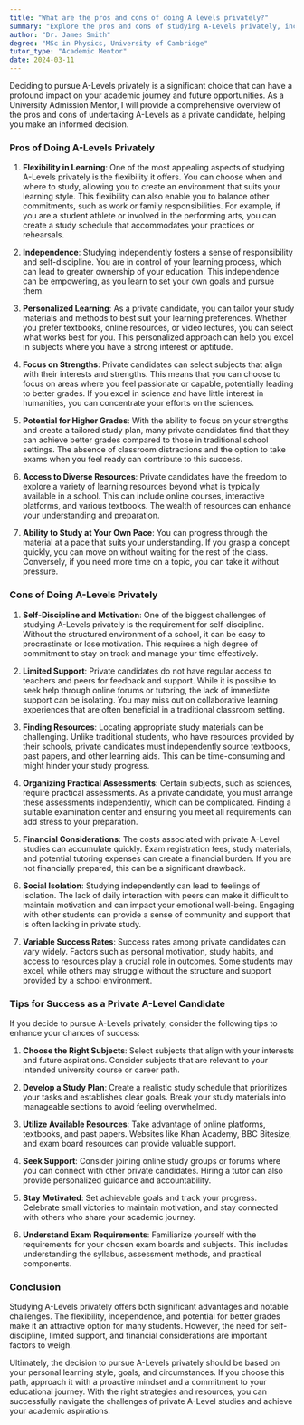 ```yaml
---
title: "What are the pros and cons of doing A levels privately?"
summary: "Explore the pros and cons of studying A-Levels privately, including flexibility, personalized learning, and potential challenges in this informative guide."
author: "Dr. James Smith"
degree: "MSc in Physics, University of Cambridge"
tutor_type: "Academic Mentor"
date: 2024-03-11
---
```


Deciding to pursue A-Levels privately is a significant choice that can have a profound impact on your academic journey and future opportunities. As a University Admission Mentor, I will provide a comprehensive overview of the pros and cons of undertaking A-Levels as a private candidate, helping you make an informed decision.

### Pros of Doing A-Levels Privately

1. **Flexibility in Learning**:
   One of the most appealing aspects of studying A-Levels privately is the flexibility it offers. You can choose when and where to study, allowing you to create an environment that suits your learning style. This flexibility can also enable you to balance other commitments, such as work or family responsibilities. For example, if you are a student athlete or involved in the performing arts, you can create a study schedule that accommodates your practices or rehearsals.

2. **Independence**:
   Studying independently fosters a sense of responsibility and self-discipline. You are in control of your learning process, which can lead to greater ownership of your education. This independence can be empowering, as you learn to set your own goals and pursue them. 

3. **Personalized Learning**:
   As a private candidate, you can tailor your study materials and methods to best suit your learning preferences. Whether you prefer textbooks, online resources, or video lectures, you can select what works best for you. This personalized approach can help you excel in subjects where you have a strong interest or aptitude.

4. **Focus on Strengths**:
   Private candidates can select subjects that align with their interests and strengths. This means that you can choose to focus on areas where you feel passionate or capable, potentially leading to better grades. If you excel in science and have little interest in humanities, you can concentrate your efforts on the sciences.

5. **Potential for Higher Grades**:
   With the ability to focus on your strengths and create a tailored study plan, many private candidates find that they can achieve better grades compared to those in traditional school settings. The absence of classroom distractions and the option to take exams when you feel ready can contribute to this success.

6. **Access to Diverse Resources**:
   Private candidates have the freedom to explore a variety of learning resources beyond what is typically available in a school. This can include online courses, interactive platforms, and various textbooks. The wealth of resources can enhance your understanding and preparation.

7. **Ability to Study at Your Own Pace**:
   You can progress through the material at a pace that suits your understanding. If you grasp a concept quickly, you can move on without waiting for the rest of the class. Conversely, if you need more time on a topic, you can take it without pressure.

### Cons of Doing A-Levels Privately

1. **Self-Discipline and Motivation**:
   One of the biggest challenges of studying A-Levels privately is the requirement for self-discipline. Without the structured environment of a school, it can be easy to procrastinate or lose motivation. This requires a high degree of commitment to stay on track and manage your time effectively.

2. **Limited Support**:
   Private candidates do not have regular access to teachers and peers for feedback and support. While it is possible to seek help through online forums or tutoring, the lack of immediate support can be isolating. You may miss out on collaborative learning experiences that are often beneficial in a traditional classroom setting.

3. **Finding Resources**:
   Locating appropriate study materials can be challenging. Unlike traditional students, who have resources provided by their schools, private candidates must independently source textbooks, past papers, and other learning aids. This can be time-consuming and might hinder your study progress.

4. **Organizing Practical Assessments**:
   Certain subjects, such as sciences, require practical assessments. As a private candidate, you must arrange these assessments independently, which can be complicated. Finding a suitable examination center and ensuring you meet all requirements can add stress to your preparation.

5. **Financial Considerations**:
   The costs associated with private A-Level studies can accumulate quickly. Exam registration fees, study materials, and potential tutoring expenses can create a financial burden. If you are not financially prepared, this can be a significant drawback.

6. **Social Isolation**:
   Studying independently can lead to feelings of isolation. The lack of daily interaction with peers can make it difficult to maintain motivation and can impact your emotional well-being. Engaging with other students can provide a sense of community and support that is often lacking in private study.

7. **Variable Success Rates**:
   Success rates among private candidates can vary widely. Factors such as personal motivation, study habits, and access to resources play a crucial role in outcomes. Some students may excel, while others may struggle without the structure and support provided by a school environment.

### Tips for Success as a Private A-Level Candidate

If you decide to pursue A-Levels privately, consider the following tips to enhance your chances of success:

1. **Choose the Right Subjects**:
   Select subjects that align with your interests and future aspirations. Consider subjects that are relevant to your intended university course or career path.

2. **Develop a Study Plan**:
   Create a realistic study schedule that prioritizes your tasks and establishes clear goals. Break your study materials into manageable sections to avoid feeling overwhelmed.

3. **Utilize Available Resources**:
   Take advantage of online platforms, textbooks, and past papers. Websites like Khan Academy, BBC Bitesize, and exam board resources can provide valuable support.

4. **Seek Support**:
   Consider joining online study groups or forums where you can connect with other private candidates. Hiring a tutor can also provide personalized guidance and accountability.

5. **Stay Motivated**:
   Set achievable goals and track your progress. Celebrate small victories to maintain motivation, and stay connected with others who share your academic journey.

6. **Understand Exam Requirements**:
   Familiarize yourself with the requirements for your chosen exam boards and subjects. This includes understanding the syllabus, assessment methods, and practical components.

### Conclusion

Studying A-Levels privately offers both significant advantages and notable challenges. The flexibility, independence, and potential for better grades make it an attractive option for many students. However, the need for self-discipline, limited support, and financial considerations are important factors to weigh.

Ultimately, the decision to pursue A-Levels privately should be based on your personal learning style, goals, and circumstances. If you choose this path, approach it with a proactive mindset and a commitment to your educational journey. With the right strategies and resources, you can successfully navigate the challenges of private A-Level studies and achieve your academic aspirations.
    